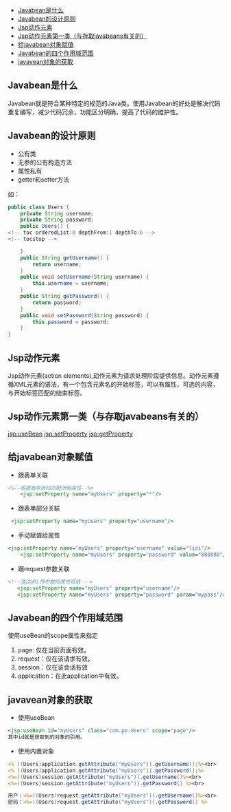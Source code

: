
<!-- toc orderedList:0 depthFrom:1 depthTo:6 -->

* [Javabean是什么](#javabean是什么)
* [Javabean的设计原则](#javabean的设计原则)
* [Jsp动作元素](#jsp动作元素)
* [Jsp动作元素第一类（与存取javabeans有关的）](#jsp动作元素第一类与存取javabeans有关的)
* [给javabean对象赋值](#给javabean对象赋值)
* [Javabean的四个作用域范围](#javabean的四个作用域范围)
* [javavean对象的获取](#javavean对象的获取)

<!-- tocstop -->

## Javabean是什么
Javabean就是符合某种特定的规范的Java类。使用Javabean的好处是解决代码重复编写，减少代码冗余，功能区分明确，提高了代码的维护性。

## Javabean的设计原则
- 公有类
- 无参的公有构造方法
- 属性私有
- getter和setter方法

如：
``` Java
public class Users {
    private String username;
    private String password;
    public Users() {
<!-- toc orderedList:0 depthFrom:1 depthTo:6 -->
<!-- tocstop -->

    }
    public String getUsername() {
        return username;
    }
    public void setUsername(String username) {
        this.username = username;
    }
    public String getPassword() {
        return password;
    }
    public void setPassword(String password) {
        this.password = password;
    }
}
```
## Jsp动作元素
Jsp动作元素(action elements),动作元素为请求处理阶段提供信息。动作元素遵循XML元素的语法，有一个包含元素名的开始标签，可以有属性，可选的内容，与开始标签匹配的结束标签。

## Jsp动作元素第一类（与存取javabeans有关的）
<jsp:useBean> <jsp:setProperty> <jsp:getProperty>

## 给javabean对象赋值

- 跟表单关联
``` Jsp
<%--根据表单自动匹配所有属性--%>
    <jsp:setProperty name="myUsers" property="*"/>
```
- 跟表单部分关联
``` Jsp
 <jsp:setProperty name="myUsers" property="username"/>
```
- 手动赋值给属性
``` Jsp
<jsp:setProperty name="myUsers" property="username" value="lisi"/>
    <jsp:setProperty name="myUsers" property="password" value="888888"/>
```
- 跟request参数关联
``` Jsp
<!--通过URL传参数给属性赋值 -->
   <jsp:setProperty name="myUsers" property="username"/>
   <jsp:setProperty name="myUsers" property="password" param="mypass"/>
```

## Javabean的四个作用域范围
使用useBean的scope属性来指定
1. page: 仅在当前页面有效。
2. request：仅在该请求有效。
3. session：仅在该会话有效
4. application：在此application中有效。


## javavean对象的获取
- 使用useBean
``` Jsp
<jsp:useBean id="myUsers" class="com.po.Users" scope="page"/>
其中id就是获取到的对象的引用。
```
- 使用内置对象
``` Jsp
<% ((Users)application.getAttribute("myUsers")).getUsername();%><br>
<% ((Users)application.getAttribute("myUsers")).getPassword();%>
<%=((Users)session.getAttribute("myUsers")).getUsername()%><br>
<%=((Users)session.getAttribute("myUsers")).getPassword() %><br>

用户：<%=((Users)request.getAttribute("myUsers")).getUsername()%><br>
密码：<%=((Users)request.getAttribute("myUsers")).getPassword() %>

```
